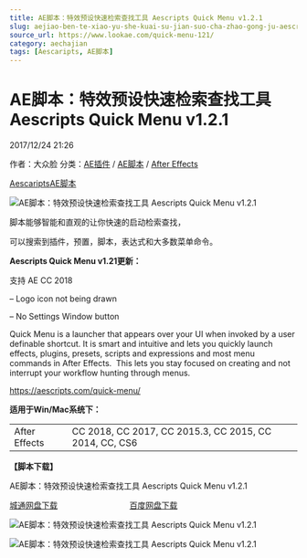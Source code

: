 ```yaml
---
title: AE脚本：特效预设快速检索查找工具 Aescripts Quick Menu v1.2.1
slug: aejiao-ben-te-xiao-yu-she-kuai-su-jian-suo-cha-zhao-gong-ju-aescripts-quick-menu-v1-2-1
source_url: https://www.lookae.com/quick-menu-121/
category: aechajian
tags: [Aescaripts, AE脚本]
---
```

# AE脚本：特效预设快速检索查找工具 Aescripts Quick Menu v1.2.1

2017/12/24 21:26

作者：大众脸
分类：[AE插件](https://www.lookae.com/after-effects/aechajian/) / [AE脚本](https://www.lookae.com/after-effects/aescripts/) / [After Effects](https://www.lookae.com/after-effects/)

[Aescaripts](https://www.lookae.com/tag/aescaripts/)[AE脚本](https://www.lookae.com/tag/ae%e8%84%9a%e6%9c%ac/)

![AE脚本：特效预设快速检索查找工具 Aescripts Quick Menu v1.2.1](https://www.lookae.com/wp-content/uploads/2015/09/Quick-Menu1.jpg "AE脚本：特效预设快速检索查找工具 Aescripts Quick Menu v1.2.1-LookAE.com")

脚本能够智能和直观的让你快速的启动检索查找，

可以搜索到插件，预置，脚本，表达式和大多数菜单命令。

**Aescripts Quick Menu v1.21更新：**

支持 AE CC 2018

– Logo icon not being drawn

– No Settings Window button

Quick Menu is a launcher that appears over your UI when invoked by a user definable shortcut. It is smart and intuitive and lets you quickly launch effects, plugins, presets, scripts and expressions and most menu commands in After Effects.  This lets you stay focused on creating and not interrupt your workflow hunting through menus.

https://aescripts.com/quick-menu/

**适用于Win/Mac系统下：**

|  |  |
| --- | --- |
| After Effects | CC 2018, CC 2017, CC 2015.3, CC 2015, CC 2014, CC, CS6 |

**【脚本下载】**

AE脚本：特效预设快速检索查找工具 Aescripts Quick Menu v1.2.1

[城通网盘下载](https://lookae.ctfile.com/fs/680462-232244199)                                [百度网盘下载](https://pan.baidu.com/s/1kUJStBh)

![AE脚本：特效预设快速检索查找工具 Aescripts Quick Menu v1.2.1](http://aescripts.com/media/catalog/product/q/u/quickmenuinaction_1.gif "AE脚本：特效预设快速检索查找工具 Aescripts Quick Menu v1.2.1-LookAE.com")

![AE脚本：特效预设快速检索查找工具 Aescripts Quick Menu v1.2.1](http://aescripts.com/media/catalog/product/q/u/quickmenucommands.gif "AE脚本：特效预设快速检索查找工具 Aescripts Quick Menu v1.2.1-LookAE.com")
